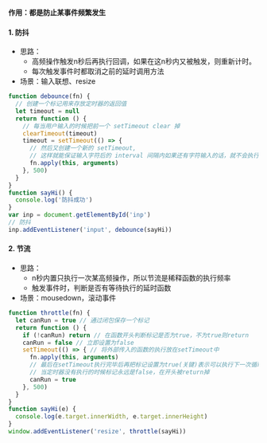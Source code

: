 **作用：都是防止某事件频繁发生**
  
#### 1. 防抖
  
- 思路：
	- 高频操作触发n秒后再执行回调，如果在这n秒内又被触发，则重新计时。
	- 每次触发事件时都取消之前的延时调用方法
- 场景：输入联想、resize

```javascript
function debounce(fn) {
  // 创建一个标记用来存放定时器的返回值
  let timeout = null 
  return function () {
    // 每当用户输入的时候把前一个 setTimeout clear 掉
    clearTimeout(timeout) 
    timeout = setTimeout(() => { 
      // 然后又创建一个新的 setTimeout, 
      // 这样就能保证输入字符后的 interval 间隔内如果还有字符输入的话，就不会执行 fn 函数
      fn.apply(this, arguments)
    }, 500)
  }
}
function sayHi() {
  console.log('防抖成功')
}
var inp = document.getElementById('inp')
// 防抖
inp.addEventListener('input', debounce(sayHi)) 
```
    
#### 2. 节流

- 思路：
	- n秒内置只执行一次某高频操作，所以节流是稀释函数的执行频率
	- 触发事件时，判断是否有等待执行的延时函数
- 场景：mousedown，滚动事件

```javascript
function throttle(fn) {
  let canRun = true // 通过闭包保存一个标记
  return function () {
    if (!canRun) return // 在函数开头判断标记是否为true，不为true则return
    canRun = false // 立即设置为false
    setTimeout(() => { // 将外部传入的函数的执行放在setTimeout中
      fn.apply(this, arguments)
      // 最后在setTimeout执行完毕后再把标记设置为true(关键)表示可以执行下一次循环了。
      // 当定时器没有执行的时候标记永远是false，在开头被return掉
      canRun = true
    }, 500)
  }
}
function sayHi(e) {
  console.log(e.target.innerWidth, e.target.innerHeight)
}
window.addEventListener('resize', throttle(sayHi))
```